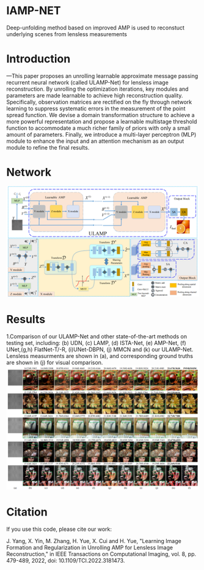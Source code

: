 # IAMP-NET
Deep-unfolding method based on improved AMP is used to reconstuct underlying scenes from lensless measurements
# Introduction
—This paper proposes an unrolling learnable approximate message passing recurrent neural network (called ULAMP-Net) for lensless image reconstruction. By unrolling the optimization iterations, key modules and parameters are made learnable to achieve high reconstruction quality. Specifically, observation matrices are rectified on the fly through network learning to suppress systematic errors in the measurement of the point spread function. We devise a domain transformation structure to achieve a more powerful representation and propose a learnable multistage threshold function to accommodate a much richer family of priors with only a small amount of parameters. Finally, we introduce a multi-layer perceptron (MLP) module to enhance the input and an attention mechanism as an output module to refine the final results.
# Network

![Image text](https://github.com/Xiangjun-TJU/IAMP-NET/blob/main/Netork.png)

# Results
1.Comparison of our ULAMP-Net and other state-of-the-art methods on testing set, including: (b) UDN, (c) LAMP, (d) ISTA-Net, (e) AMP-Net, (f) UNet,(g,h) FlatNet-T/-R, (i)UNet-DBPN, (j) MMCN and (k) our ULAMP-Net. Lensless measurments are shown in (a), and corresponding ground truths are shown in (j) for visual comparison.
![Image text](https://github.com/Xiangjun-TJU/IAMP-NET/blob/main/Comparison.png)
# Citation
If you use this code, please cite our work:

J. Yang, X. Yin, M. Zhang, H. Yue, X. Cui and H. Yue, "Learning Image Formation and Regularization in Unrolling AMP for Lensless Image Reconstruction," in IEEE Transactions on Computational Imaging, vol. 8, pp. 479-489, 2022, doi: 10.1109/TCI.2022.3181473.
